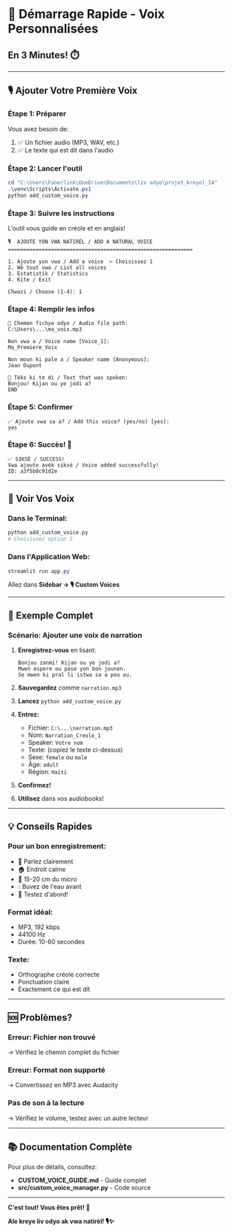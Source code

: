 # 🚀 Démarrage Rapide - Voix Personnalisées

## En 3 Minutes! ⏱️

---

## 🎙️ Ajouter Votre Première Voix

### **Étape 1: Préparer**

Vous avez besoin de:
1. ✅ Un fichier audio (MP3, WAV, etc.)
2. ✅ Le texte qui est dit dans l'audio

### **Étape 2: Lancer l'outil**

```powershell
cd "C:\Users\Fanerlink\OneDrive\Documents\liv odyo\projet_kreyol_IA"
.\venv\Scripts\Activate.ps1
python add_custom_voice.py
```

### **Étape 3: Suivre les instructions**

L'outil vous guide en créole et en anglais!

```
🎙️  AJOUTE YON VWA NATIRÈL / ADD A NATURAL VOICE
============================================================

1. Ajoute yon vwa / Add a voice  ← Choisissez 1
2. Wè tout vwa / List all voices
3. Estatistik / Statistics
4. Kite / Exit

Chwazi / Choose (1-4): 1
```

### **Étape 4: Remplir les infos**

```
📁 Chemen fichye odyo / Audio file path: 
C:\Users\...\ma_voix.mp3

Non vwa a / Voice name [Voice_1]: 
Ma_Premiere_Voix

Non moun ki pale a / Speaker name [Anonymous]: 
Jean Dupont

📄 Tèks ki te di / Text that was spoken:
Bonjou! Kijan ou ye jodi a?
END
```

### **Étape 5: Confirmer**

```
✅ Ajoute vwa sa a? / Add this voice? (yes/no) [yes]: 
yes
```

### **Étape 6: Succès! 🎉**

```
✅ SIKSÈ / SUCCESS!
Vwa ajoute avèk siksè / Voice added successfully!
ID: a3f5b8c91d2e
```

---

## 👀 Voir Vos Voix

### **Dans le Terminal:**

```powershell
python add_custom_voice.py
# Choisissez option 2
```

### **Dans l'Application Web:**

```powershell
streamlit run app.py
```

Allez dans **Sidebar → 🎙️ Custom Voices**

---

## 🎯 Exemple Complet

### **Scénario: Ajouter une voix de narration**

1. **Enregistrez-vous** en lisant:
   ```
   Bonjou zanmi! Kijan ou ye jodi a?
   Mwen espere ou pase yon bon jounen.
   Se mwen ki pral li istwa sa a pou ou.
   ```

2. **Sauvegardez** comme `narration.mp3`

3. **Lancez** `python add_custom_voice.py`

4. **Entrez:**
   - Fichier: `C:\...\narration.mp3`
   - Nom: `Narration_Creole_1`
   - Speaker: `Votre nom`
   - Texte: (copiez le texte ci-dessus)
   - Sexe: `female` ou `male`
   - Âge: `adult`
   - Région: `Haiti`

5. **Confirmez!**

6. **Utilisez** dans vos audiobooks!

---

## 💡 Conseils Rapides

### **Pour un bon enregistrement:**
- 🎤 Parlez clairement
- 🏠 Endroit calme
- 📏 15-20 cm du micro
- 💧 Buvez de l'eau avant
- 🎵 Testez d'abord!

### **Format idéal:**
- MP3, 192 kbps
- 44100 Hz
- Durée: 10-60 secondes

### **Texte:**
- Orthographe créole correcte
- Ponctuation claire
- Exactement ce qui est dit

---

## 🆘 Problèmes?

### **Erreur: Fichier non trouvé**
→ Vérifiez le chemin complet du fichier

### **Erreur: Format non supporté**
→ Convertissez en MP3 avec Audacity

### **Pas de son à la lecture**
→ Vérifiez le volume, testez avec un autre lecteur

---

## 📚 Documentation Complète

Pour plus de détails, consultez:
- **CUSTOM_VOICE_GUIDE.md** - Guide complet
- **src/custom_voice_manager.py** - Code source

---

**C'est tout! Vous êtes prêt! 🎉**

**Ale kreye liv odyo ak vwa natirèl! 🎙️✨**


